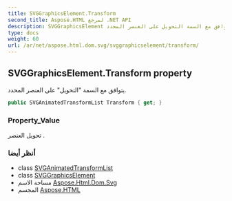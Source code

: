 ```yaml
---
title: SVGGraphicsElement.Transform
second_title: Aspose.HTML لمرجع .NET API
description: SVGGraphicsElement ملكية. يتوافق مع السمة التحويل على العنصر المحدد.
type: docs
weight: 60
url: /ar/net/aspose.html.dom.svg/svggraphicselement/transform/
---
```

## SVGGraphicsElement.Transform property

يتوافق مع السمة "التحويل" على العنصر المحدد.

```csharp
public SVGAnimatedTransformList Transform { get; }
```

### Property_Value

تحويل العنصر .

### أنظر أيضا

* class [SVGAnimatedTransformList](../../../aspose.html.dom.svg.datatypes/svganimatedtransformlist/)
* class [SVGGraphicsElement](../)
* مساحة الاسم [Aspose.Html.Dom.Svg](../../svggraphicselement/)
* المجسم [Aspose.HTML](../../../)


